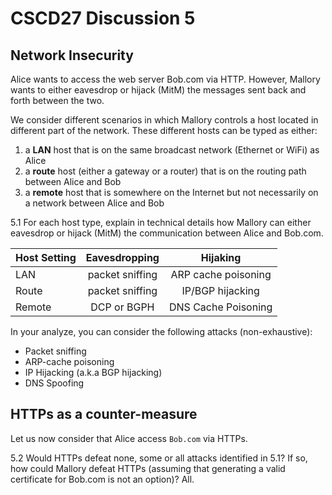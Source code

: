 # CSCD27 Discussion 5

## Network Insecurity

Alice wants to access the web server Bob.com via HTTP. However, Mallory wants to either eavesdrop or hijack (MitM) the messages sent back and forth between the two.

We consider different scenarios in which Mallory controls a host located in different part of the network. These different hosts can be typed as either:

1. a **LAN** host that is on the same broadcast network (Ethernet or WiFi) as Alice
2. a **route** host (either a gateway or a router) that is on the routing path between Alice and Bob
3. a **remote** host that is somewhere on the Internet but not necessarily on a network between Alice and Bob

5.1 For each host type, explain in technical details how Mallory can either eavesdrop or hijack (MitM) the communication between Alice and Bob.com.

| Host Setting | Eavesdropping   | Hijaking            |
| -------------|:---------------:|:-------------------:|
| LAN          | packet sniffing | ARP cache poisoning |
| Route        | packet sniffing | IP/BGP hijacking    |
| Remote       | DCP or BGPH     | DNS Cache Poisoning |


 In your analyze, you can consider the following attacks (non-exhaustive):

- Packet sniffing
- ARP-cache poisoning
- IP Hijacking (a.k.a BGP hijacking)
- DNS Spoofing

## HTTPs as a counter-measure

Let us now consider that Alice access `Bob.com` via HTTPs.

5.2 Would HTTPs defeat none, some or all attacks identified in 5.1? If so, how could Mallory defeat HTTPs (assuming that generating a valid certificate for Bob.com is not an option)?
All.
